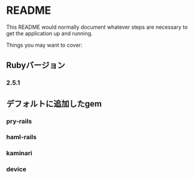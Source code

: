# README

This README would normally document whatever steps are necessary to get the
application up and running.

Things you may want to cover:

## Rubyバージョン
### 2.5.1

## デフォルトに追加したgem
### pry-rails
### haml-rails
### kaminari
### device
